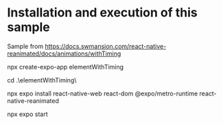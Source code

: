 # Installation and execution of this sample

Sample from https://docs.swmansion.com/react-native-reanimated/docs/animations/withTiming


npx create-expo-app elementWithTiming

cd .\elementWithTiming\

npx expo install react-native-web react-dom @expo/metro-runtime react-native-reanimated


npx expo start
